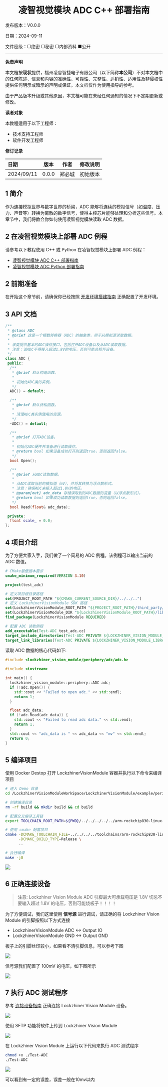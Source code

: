 <h1 align="center">凌智视觉模块 ADC C++ 部署指南</h1>

发布版本：V0.0.0

日期：2024-09-11

文件密级：□绝密 □秘密 □内部资料 ■公开  

---

**免责声明**  

本文档按**现状**提供，福州凌睿智捷电子有限公司（以下简称**本公司**）不对本文档中的任何陈述、信息和内容的准确性、可靠性、完整性、适销性、适用性及非侵权性提供任何明示或暗示的声明或保证。本文档仅作为使用指导的参考。  

由于产品版本升级或其他原因，本文档可能在未经任何通知的情况下不定期更新或修改。  

**读者对象**  

本教程适用于以下工程师：  

- 技术支持工程师  
- 软件开发工程师  

**修订记录**  

| **日期**   | **版本** | **作者** | **修改说明** |
| :--------- | -------- | -------- | ------------ |
| 2024/09/11 | 0.0.0    | 郑必城     | 初始版本     |


## 1 简介

作为连接模拟世界与数字世界的桥梁，ADC 能够将连续的模拟信号（如温度、压力、声音等）转换为离散的数字信号，使得主控芯片能够处理和分析这些信号。本章节中，我们将教会你如何使用凌智视觉模块读取 ADC 数据。

## 2 在凌智视觉模块上部署 ADC 例程

请参考以下教程使用 C++ 或 Python 在凌智视觉模块上部署 ADC 例程：

* [凌智视觉模块 ADC C++ 部署指南](./cpp/README.md)
* [凌智视觉模块 ADC Python 部署指南](./python/README.md)

## 2 前期准备

在开始这个章节前，请确保你已经按照 [开发环境搭建指南](../../../docs/introductory_tutorial/development_environment.md) 正确配置了开发环境。

## 3 API 文档

```c++
/**
 * @class ADC
 * @brief 这是一个模数转换器（ADC）的抽象类，用于从模拟源读取数据。
 *
 * 该类提供基本的ADC操作接口，包括打开ADC设备以及从ADC读取数据。
 * 注意：该ADC不得接入超过1.8V的电压，否则可能会损坏设备。
 */
class ADC {
 public:
  /**
   * @brief 默认构造函数。
   *
   * 初始化ADC类的实例。
   */
  ADC() = default;

  /**
   * @brief 默认析构函数。
   *
   * 清理ADC类实例使用的资源。
   */
  ~ADC() = default;

  /**
   * @brief 打开ADC设备。
   *
   * 初始化ADC硬件并准备进行读取操作。
   * @return bool 如果设备成功打开则返回true，否则返回false。
   */
  bool Open();

  /**
   * @brief 从ADC读取数据。
   *
   * 从ADC读取当前的模拟值（mV），并将其转换为浮点数形式。
   * 注意：确保ADC未接入超过1.8V的电压。
   * @param[out] adc_data 存储读取到的ADC数据的变量（以浮点数形式）。
   * @return bool 如果成功读取数据则返回true，否则返回false。
   */
  bool Read(float& adc_data);

 private:
  float scale_ = 0.0;
};
```

## 4 项目介绍

为了方便大家入手，我们做了一个简易的 ADC 例程。该例程可以输出当前的 ADC 数值。

```cmake
# CMake最低版本要求  
cmake_minimum_required(VERSION 3.10)  

project(test_adc)

# 定义项目根目录路径
set(PROJECT_ROOT_PATH "${CMAKE_CURRENT_SOURCE_DIR}/../../..")
# 定义 LockzhinerVisionModule SDK 路径
set(LockzhinerVisionModule_ROOT_PATH "${PROJECT_ROOT_PATH}/third_party/lockzhiner_vision_module_sdk")
set(LockzhinerVisionModule_DIR "${LockzhinerVisionModule_ROOT_PATH}/lib/cmake/lockzhiner_vision_module")
find_package(LockzhinerVisionModule REQUIRED)

# 配置 ADC 读取例程
add_executable(Test-ADC test_adc.cc)
target_include_directories(Test-ADC PRIVATE ${LOCKZHINER_VISION_MODULE_INCLUDE_DIRS})
target_link_libraries(Test-ADC PRIVATE ${LOCKZHINER_VISION_MODULE_LIBRARIES})
```

读取 ADC 数据的核心代码如下:

```cpp
#include <lockzhiner_vision_module/periphery/adc/adc.h>

#include <iostream>

int main() {
  lockzhiner_vision_module::periphery::ADC adc;
  if (!adc.Open()) {
    std::cout << "Failed to open adc." << std::endl;
    return 1;
  }

  float adc_data;
  if (!adc.Read(adc_data)) {
    std::cout << "Failed to read adc data." << std::endl;
    return 1;
  }
  std::cout << "adc_data is " << adc_data << "mv" << std::endl;
  return 0;
}
```

## 5 编译项目

使用 Docker Destop 打开 LockzhinerVisionModule 容器并执行以下命令来编译项目

```bash
# 进入 Demo 目录
cd /LockzhinerVisionModuleWorkSpace/LockzhinerVisionModule/example/periphery/adc

# 创建编译目录
rm -rf build && mkdir build && cd build

# 配置交叉编译工具链
export TOOLCHAIN_ROOT_PATH=${PWD}/../../../../../arm-rockchip830-linux-uclibcgnueabihf

# 使用 cmake 配置项目
cmake -DCMAKE_TOOLCHAIN_FILE=../../../../toolchains/arm-rockchip830-linux-uclibcgnueabihf.toolchain.cmake \
      -DCMAKE_BUILD_TYPE=Release \
      ..

# 执行编译
make -j8
```

![](images/build_example.png)

## 6 正确连接设备

> 注意: Lockzhiner Vision Module ADC 引脚最大可承载电压是 1.8V 切忌不要输入超过 1.8V 的电压，否则可能烧板子！！！！

为了方便调试，我们这里使用 **信号源** 进行调试，请正确的将 Lockzhiner Vision Module 的引脚按照以下方式连接

* LockzhinerVisionModule ADC <-> Output IO
* LockzhinerVisionModule GND <-> Output GND

板子上的引脚丝印较小，如果看不清引脚信息，可以参考下图

![](../../../images/periphery.png)

信号源我们配置了 100mV 的电压，如下图所示

![](images/100mV.png)

## 7 执行 ADC 测试程序

参考 [连接设备指南](../../../docs/introductory_tutorial/connect_device_using_ssh.md) 正确连接 Lockzhiner Vision Module 设备。

![](../../../docs/introductory_tutorial/images/connect_device_using_ssh/ssh_success.png)

使用 SFTP 功能将软件上传到 Lockzhiner Vision Module

![](images/sftp.png)

在 Lockzhiner Vision Module 上运行以下代码来执行 ADC 测试程序

```bash
chmod +x ./Test-ADC
./Test-ADC
```

![](images/result.png)

可以看到有一定的误差，误差一般在10mv以内
